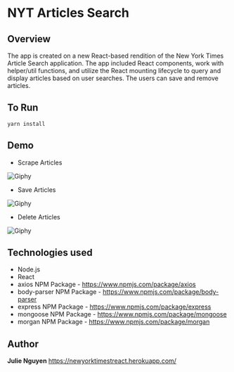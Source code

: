 # NYT Articles Search


## Overview
The app is created on a new React-based rendition of the New York Times Article Search application. The app included React components, work with helper/util functions, and utilize the React mounting lifecycle to query and display articles based on user searches. The users can save and remove articles.

## To Run
```yarn install```

## Demo
* Scrape Articles

![Giphy](public/img/articlesearch.gif)

* Save Articles

![Giphy](public/img/savearticles.gif)


* Delete Articles

![Giphy](public/img/removearticles.gif)



## Technologies used 
- Node.js
- React
- axios NPM Package - https://www.npmjs.com/package/axios
- body-parser NPM Package - https://www.npmjs.com/package/body-parser
- express NPM Package - https://www.npmjs.com/package/express
- mongoose NPM Package - https://www.npmjs.com/package/mongoose
- morgan NPM Package - https://www.npmjs.com/package/morgan

## Author
**Julie Nguyen** https://newyorktimestreact.herokuapp.com/
